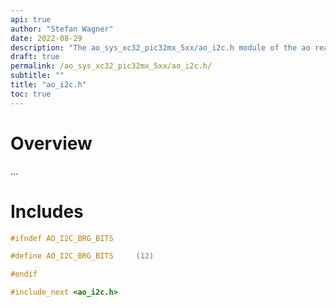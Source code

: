 ```yaml
---
api: true
author: "Stefan Wagner"
date: 2022-08-29
description: "The ao_sys_xc32_pic32mx_5xx/ao_i2c.h module of the ao real-time operating system."
draft: true
permalink: /ao_sys_xc32_pic32mx_5xx/ao_i2c.h/ 
subtitle: ""
title: "ao_i2c.h"
toc: true
---
```


# Overview

...

# Includes

```c
#ifndef AO_I2C_BRG_BITS

#define AO_I2C_BRG_BITS     (12)

#endif

#include_next <ao_i2c.h>

```
